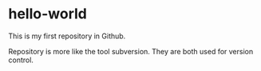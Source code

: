 # hello-world
This is my first repository in Github.

Repository is more like the tool subversion. They are both used for version control.
